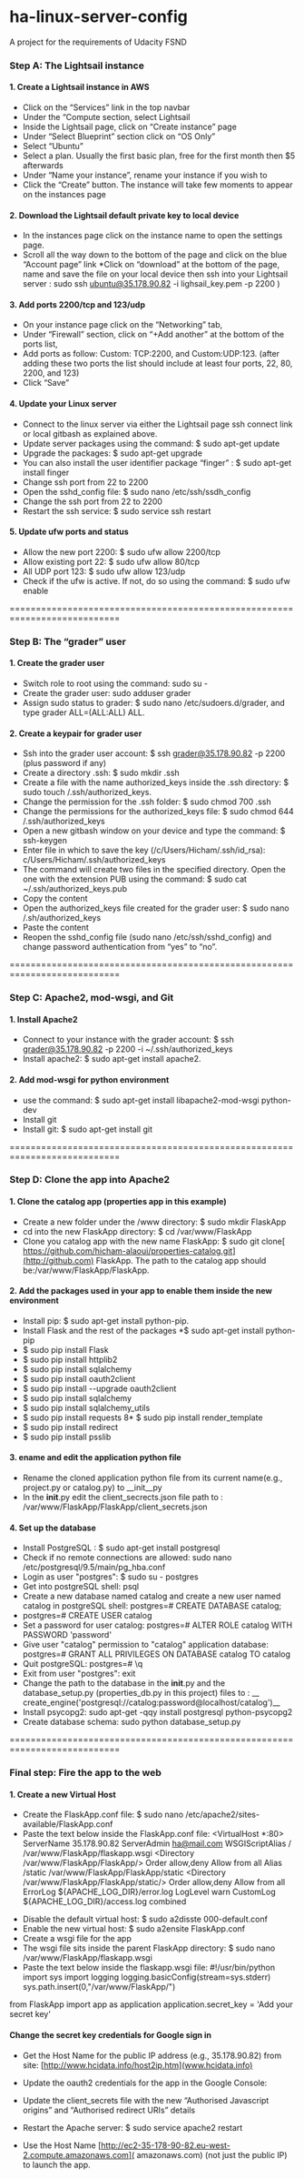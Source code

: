 # ha-linux-server-config
A project for the requirements of Udacity FSND

### Step A: The Lightsail instance  
#### 1. Create a Lightsail instance in AWS
* Click on the “Services” link in the top navbar
* Under the “Compute section, select Lightsail
* Inside the Lightsail page, click on “Create instance” page
* Under “Select Blueprint” section click on “OS Only”
* Select “Ubuntu”
* Select a plan. Usually the first basic plan, free for the first month then $5 afterwards
* Under “Name your instance”, rename your instance if you wish to
* Click the “Create” button. The instance will take few moments to appear on the instances page  
#### 2. Download the Lightsail default private key to local device
* In the instances page click on the instance name to open the settings page.
* Scroll all the way down to the bottom of the page and click on the blue “Account page” link
*Click on “download” at the bottom of the page, name and save the file on your local device then ssh into your Lightsail server : sudo ssh ubuntu@35.178.90.82 -i lighsail_key.pem -p 2200 )  
#### 3. Add ports 2200/tcp and 123/udp
* On your instance page click on the “Networking” tab,
* Under “Firewall” section, click on “+Add another” at the bottom of the ports list,
* Add ports as follow: Custom: TCP:2200, and Custom:UDP:123. (after adding these two ports the list should include at least four ports, 22, 80, 2200, and 123)
* Click “Save”

#### 4. Update your Linux server
* Connect to the linux server via either the Lightsail page ssh connect link or local gitbash as explained above. 
* Update server packages using the command: $ sudo apt-get update
* Upgrade the packages: $ sudo apt-get upgrade
* You can also install the user identifier package “finger” : $ sudo apt-get install finger
* Change ssh port from 22 to 2200
* Open the sshd_config file: $ sudo nano /etc/ssh/ssdh_config
* Change the ssh port from 22 to 2200
* Restart the ssh service: $ sudo service ssh restart

#### 5. Update ufw ports and status
* Allow the new port 2200: $ sudo ufw allow 2200/tcp
* Allow existing port 22: $ sudo ufw allow 80/tcp
* All UDP port 123: $ sudo ufw allow 123/udp
* Check if the ufw is active. If not, do so using the command: $ sudo ufw enable

===========================================================================

### Step B: The “grader” user
#### 1. Create the grader user
* Switch role to root using the command: sudo su -
* Create the grader user: sudo adduser grader
* Assign sudo status to grader: $ sudo nano /etc/sudoers.d/grader, and type grader ALL=(ALL:ALL) ALL.


#### 2. Create a keypair for grader user
* Ssh into the grader user account: $ ssh grader@35.178.90.82 -p 2200 (plus password if any)
* Create a directory .ssh: $ sudo mkdir .ssh
* Create a file with the name authorized_keys inside the .ssh directory: $ sudo touch /.ssh/authorized_keys.
* Change the permission for the .ssh folder: $ sudo chmod 700 .ssh
* Change the permissions for the authorized_keys file: $ sudo chmod 644 /.ssh/authorized_keys
* Open a new gitbash window on your device and type the command: $ ssh-keygen
* Enter file in which to save the key (/c/Users/Hicham/.ssh/id_rsa): c/Users/Hicham/.ssh/authorized_keys
* The command will create two files in the specified directory. Open the one with the extension PUB using the command: $ sudo cat ~/.ssh/authorized_keys.pub
* Copy the content
* Open the authorized_keys file created for the grader user: $ sudo nano /.sh/authorized_keys
* Paste the content
* Reopen the sshd_config file (sudo nano /etc/ssh/sshd_config) and change password authentication from “yes” to “no”.

===========================================================================

### Step C: Apache2, mod-wsgi, and Git
#### 1. Install Apache2
* Connect to your instance with the grader account: $ ssh grader@35.178.90.82 -p 2200 -i ~/.ssh/authorized_keys
* Install apache2: $ sudo apt-get install apache2.

#### 2. Add mod-wsgi for python environment
* use the command: $ sudo apt-get install libapache2-mod-wsgi python-dev
 * Install git 
* Install git: $ sudo apt-get install git

===========================================================================

### Step D: Clone the app into Apache2
#### 1. Clone the catalog app (properties app in this example) 
* Create a new folder under the /www directory: $ sudo mkdir FlaskApp
* cd into the new FlaskApp directory: $ cd /var/www/FlaskApp
* Clone you catalog app with the new name FlaskApp: $ sudo git clone[ https://github.com/hicham-alaoui/properties-catalog.git](http://github.com) FlaskApp. The path to the catalog app should be:/var/www/FlaskApp/FlaskApp. 
#### 2. Add the packages used in your app to enable them inside the new environment
* Install pip: $ sudo apt-get install python-pip.
* Install Flask and the rest of the packages
*$ sudo apt-get install python-pip
* $ sudo pip install Flask
* $ sudo pip install httplib2
* $ sudo pip install sqlalchemy
* $ sudo pip install oauth2client
* $ sudo pip install --upgrade oauth2client
* $ sudo pip install sqlalchemy
* $ sudo pip install sqlalchemy_utils
* $ sudo pip install requests
8* $ sudo pip install render_template
* $ sudo pip install redirect
* $ sudo pip install psslib
#### 3. ename and edit the application python file
* Rename the cloned application python file from its current name(e.g., project.py or catalog.py)  to __init__py
* In the __init__.py edit the client_secrects.json file path to : /var/www/FlaskApp/FlaskApp/client_secrets.json 

#### 4. Set up the database  
* Install PostgreSQL : $ sudo apt-get install postgresql
* Check if no remote connections are allowed:  sudo nano /etc/postgresql/9.5/main/pg_hba.conf
* Login as user "postgres": $ sudo su - postgres
* Get into postgreSQL shell: psql
* Create a new database named catalog and create a new user named catalog in postgreSQL shell: postgres=# CREATE DATABASE catalog;
* postgres=# CREATE USER catalog
* Set a password for user catalog: postgres=# ALTER ROLE catalog WITH PASSWORD 'password'
* Give user "catalog" permission to "catalog" application database: postgres=# GRANT ALL PRIVILEGES ON DATABASE catalog TO catalog
* Quit postgreSQL: postgres=# \q
* Exit from user "postgres": exit
* Change the path to the database in the __init__.py and the database_setup.py (properties_db.py in this project) files to : __ create_engine('postgresql://catalog:password@localhost/catalog')__
* Install psycopg2: sudo apt-get -qqy install postgresql python-psycopg2
* Create database schema: sudo python database_setup.py

===========================================================================

### Final step: Fire the app to the web
#### 1. Create a new Virtual Host
* Create the FlaskApp.conf file: $ sudo nano /etc/apache2/sites-available/FlaskApp.conf
* Paste the text below inside the FlaskApp.conf file:
<VirtualHost *:80>
	ServerName 35.178.90.82
	ServerAdmin [ha@mail.com](mail.com)
	WSGIScriptAlias / /var/www/FlaskApp/flaskapp.wsgi
	<Directory /var/www/FlaskApp/FlaskApp/>
		Order allow,deny
		Allow from all
	</Directory>
	Alias /static /var/www/FlaskApp/FlaskApp/static
	<Directory /var/www/FlaskApp/FlaskApp/static/>
		Order allow,deny
		Allow from all
	</Directory>
	ErrorLog ${APACHE_LOG_DIR}/error.log
	LogLevel warn
	CustomLog ${APACHE_LOG_DIR}/access.log combined
</VirtualHost>

* Disable the default virtual host:  $ sudo a2disste 000-default.conf
* Enable the new virtual host: $ sudo a2ensite FlaskApp.conf
* Create a wsgi file for the app
* The wsgi file sits inside the parent FlaskApp directory: $ sudo nano /var/www/FlaskApp/flaskapp.wsgi
* Paste the text below inside the flaskapp.wsgi file:
#!/usr/bin/python
import sys
import logging
logging.basicConfig(stream=sys.stderr)
sys.path.insert(0,"/var/www/FlaskApp/")

from FlaskApp import app as application
application.secret_key = 'Add your secret key'

#### Change the secret key credentials for Google sign in

* Get the Host Name for the public IP address (e.g., 35.178.90.82)  from site:  [http://www.hcidata.info/host2ip.htm](www.hcidata.info)
* Update the oauth2 credentials for the app in the Google Console:



* Update the client_secrets file with the new “Authorised Javascript origins” and “Authorised redirect URIs” details
* Restart the Apache server: $ sudo service apache2 restart
* Use the Host Name [http://ec2-35-178-90-82.eu-west-2.compute.amazonaws.com]( amazonaws.com) (not just the public IP) to launch the app.

